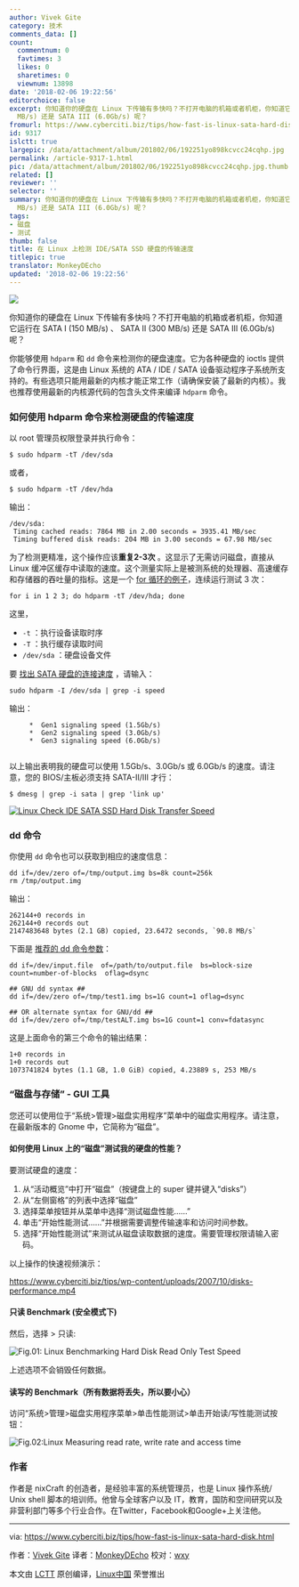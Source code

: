 ```yaml
---
author: Vivek Gite
category: 技术
comments_data: []
count:
  commentnum: 0
  favtimes: 3
  likes: 0
  sharetimes: 0
  viewnum: 13898
date: '2018-02-06 19:22:56'
editorchoice: false
excerpt: 你知道你的硬盘在 Linux 下传输有多快吗？不打开电脑的机箱或者机柜，你知道它运行在 SATA I (150 MB/s) 、 SATA II (300
  MB/s) 还是 SATA III (6.0Gb/s) 呢？
fromurl: https://www.cyberciti.biz/tips/how-fast-is-linux-sata-hard-disk.html
id: 9317
islctt: true
largepic: /data/attachment/album/201802/06/192251yo898kcvcc24cqhp.jpg
permalink: /article-9317-1.html
pic: /data/attachment/album/201802/06/192251yo898kcvcc24cqhp.jpg.thumb.jpg
related: []
reviewer: ''
selector: ''
summary: 你知道你的硬盘在 Linux 下传输有多快吗？不打开电脑的机箱或者机柜，你知道它运行在 SATA I (150 MB/s) 、 SATA II (300
  MB/s) 还是 SATA III (6.0Gb/s) 呢？
tags:
- 磁盘
- 测试
thumb: false
title: 在 Linux 上检测 IDE/SATA SSD 硬盘的传输速度
titlepic: true
translator: MonkeyDEcho
updated: '2018-02-06 19:22:56'
---
```


![](/data/attachment/album/201802/06/192251yo898kcvcc24cqhp.jpg)


你知道你的硬盘在 Linux 下传输有多快吗？不打开电脑的机箱或者机柜，你知道它运行在 SATA I (150 MB/s) 、 SATA II (300 MB/s) 还是 SATA III (6.0Gb/s) 呢？


你能够使用 `hdparm` 和 `dd` 命令来检测你的硬盘速度。它为各种硬盘的 ioctls 提供了命令行界面，这是由 Linux 系统的 ATA / IDE / SATA 设备驱动程序子系统所支持的。有些选项只能用最新的内核才能正常工作（请确保安装了最新的内核）。我也推荐使用最新的内核源代码的包含头文件来编译 `hdparm` 命令。


### 如何使用 hdparm 命令来检测硬盘的传输速度


以 root 管理员权限登录并执行命令：



```
$ sudo hdparm -tT /dev/sda

```

或者，



```
$ sudo hdparm -tT /dev/hda

```

输出：



```
/dev/sda:
 Timing cached reads: 7864 MB in 2.00 seconds = 3935.41 MB/sec
 Timing buffered disk reads: 204 MB in 3.00 seconds = 67.98 MB/sec

```

为了检测更精准，这个操作应该**重复2-3次** 。这显示了无需访问磁盘，直接从 Linux 缓冲区缓存中读取的速度。这个测量实际上是被测系统的处理器、高速缓存和存储器的吞吐量的指标。这是一个 [for 循环的例子](https://www.cyberciti.biz/faq/bash-for-loop/)，连续运行测试 3 次：



```
for i in 1 2 3; do hdparm -tT /dev/hda; done

```

这里，


* `-t` ：执行设备读取时序
* `-T` ：执行缓存读取时间
* `/dev/sda` ：硬盘设备文件


要 [找出 SATA 硬盘的连接速度](https://www.cyberciti.biz/faq/linux-command-to-find-sata-harddisk-link-speed/) ，请输入：



```
sudo hdparm -I /dev/sda | grep -i speed

```

输出：



```
     *  Gen1 signaling speed (1.5Gb/s)
     *  Gen2 signaling speed (3.0Gb/s)
     *  Gen3 signaling speed (6.0Gb/s)


```

以上输出表明我的硬盘可以使用 1.5Gb/s、3.0Gb/s 或 6.0Gb/s 的速度。请注意，您的 BIOS/主板必须支持 SATA-II/III 才行：



```
$ dmesg | grep -i sata | grep 'link up'

```

[![Linux Check IDE SATA SSD Hard Disk Transfer Speed](/data/attachment/album/201802/06/192257w78t9tpt17k7r72k.jpg)](https://www.cyberciti.biz/tips/wp-content/uploads/2007/10/Linux-Check-IDE-SATA-SSD-Hard-Disk-Transfer-Speed.jpg)


### dd 命令


你使用 `dd` 命令也可以获取到相应的速度信息：



```
dd if=/dev/zero of=/tmp/output.img bs=8k count=256k
rm /tmp/output.img

```

输出：



```
262144+0 records in
262144+0 records out
2147483648 bytes (2.1 GB) copied, 23.6472 seconds, `90.8 MB/s`

```

下面是 [推荐的 dd 命令参数](https://www.cyberciti.biz/faq/howto-linux-unix-test-disk-performance-with-dd-command/)：



```
dd if=/dev/input.file  of=/path/to/output.file  bs=block-size  count=number-of-blocks  oflag=dsync

## GNU dd syntax ##
dd if=/dev/zero of=/tmp/test1.img bs=1G count=1 oflag=dsync

## OR alternate syntax for GNU/dd ##
dd if=/dev/zero of=/tmp/testALT.img bs=1G count=1 conv=fdatasync

```

这是上面命令的第三个命令的输出结果：



```
1+0 records in
1+0 records out
1073741824 bytes (1.1 GB, 1.0 GiB) copied, 4.23889 s, 253 MB/s

```

### “磁盘与存储” - GUI 工具


您还可以使用位于“系统>管理>磁盘实用程序”菜单中的磁盘实用程序。请注意，在最新版本的 Gnome 中，它简称为“磁盘”。


#### 如何使用 Linux 上的“磁盘”测试我的硬盘的性能？


要测试硬盘的速度：


1. 从“活动概览”中打开“磁盘”（按键盘上的 super 键并键入“disks”）
2. 从“左侧窗格”的列表中选择“磁盘”
3. 选择菜单按钮并从菜单中选择“测试磁盘性能……”
4. 单击“开始性能测试……”并根据需要调整传输速率和访问时间参数。
5. 选择“开始性能测试”来测试从磁盘读取数据的速度。需要管理权限请输入密码。


以上操作的快速视频演示：


<https://www.cyberciti.biz/tips/wp-content/uploads/2007/10/disks-performance.mp4>


#### 只读 Benchmark (安全模式下)


然后，选择 > 只读:


![Fig.01: Linux Benchmarking Hard Disk Read Only Test Speed](/data/attachment/album/201802/06/192257lmuyvttkzzz1zx0v.png "Linux Benchmark Hard Disk Speed")


上述选项不会销毁任何数据。


#### 读写的 Benchmark（所有数据将丢失，所以要小心）


访问“系统>管理>磁盘实用程序菜单>单击性能测试>单击开始读/写性能测试按钮：


![Fig.02:Linux Measuring read rate, write rate and access time](/data/attachment/album/201802/06/192257v48g48fr4vgmrrdb.png "Linux Hard Disk Benchmark Read / Write Rate and Access Time")


### 作者


作者是 nixCraft 的创造者，是经验丰富的系统管理员，也是 Linux 操作系统/ Unix shell 脚本的培训师。他曾与全球客户以及 IT，教育，国防和空间研究以及非营利部门等多个行业合作。在Twitter，Facebook和Google+上关注他。




---


via: <https://www.cyberciti.biz/tips/how-fast-is-linux-sata-hard-disk.html>


作者：[Vivek Gite](https://www.cyberciti.biz/) 译者：[MonkeyDEcho](https://github.com/MonkeyDEcho) 校对：[wxy](https://github.com/wxy)


本文由 [LCTT](https://github.com/LCTT/TranslateProject) 原创编译，[Linux中国](https://linux.cn/) 荣誉推出